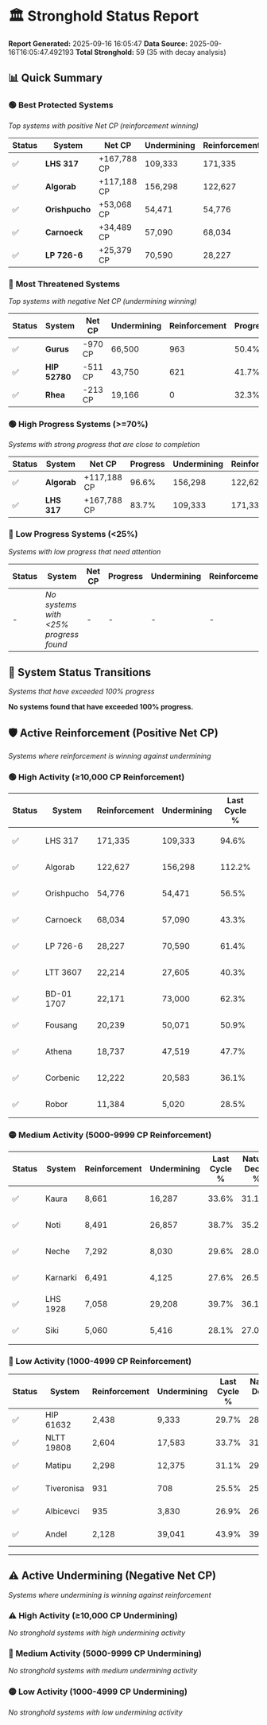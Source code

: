 # 🏛️ Stronghold Status Report

**Report Generated:** 2025-09-16 16:05:47
**Data Source:** 2025-09-16T16:05:47.492193
**Total Stronghold:** 59 (35 with decay analysis)

## 📊 Quick Summary

### 🟢 **Best Protected Systems**
*Top systems with positive Net CP (reinforcement winning)*

| Status | System | Net CP | Undermining | Reinforcement | Progress |
|--------|--------|--------|-------------|---------------|----------|
| ✅ | **LHS 317** | +167,788 CP | 109,333 | 171,335 | 83.7% |
| ✅ | **Algorab** | +117,188 CP | 156,298 | 122,627 | 96.6% |
| ✅ | **Orishpucho** | +53,068 CP | 54,471 | 54,776 | 51.1% |
| ✅ | **Carnoeck** | +34,489 CP | 57,090 | 68,034 | 37.6% |
| ✅ | **LP 726-6** | +25,379 CP | 70,590 | 28,227 | 54.3% |

### 🔴 **Most Threatened Systems**
*Top systems with negative Net CP (undermining winning)*

| Status | System | Net CP | Undermining | Reinforcement | Progress |
|--------|--------|--------|-------------|---------------|----------|
| ✅ | **Gurus** | -970 CP | 66,500 | 963 | 50.4% |
| ✅ | **HIP 52780** | -511 CP | 43,750 | 621 | 41.7% |
| ✅ | **Rhea** | -213 CP | 19,166 | 0 | 32.3% |

### 🟢 **High Progress Systems (>=70%)**
*Systems with strong progress that are close to completion*

| Status | System | Net CP | Progress | Undermining | Reinforcement |
|--------|--------|--------|----------|-------------|---------------|
| ✅ | **Algorab** | +117,188 CP | 96.6% | 156,298 | 122,627 |
| ✅ | **LHS 317** | +167,788 CP | 83.7% | 109,333 | 171,335 |

### 🔴 **Low Progress Systems (<25%)**
*Systems with low progress that need attention*

| Status | System | Net CP | Progress | Undermining | Reinforcement |
|--------|--------|--------|----------|-------------|---------------|
| - | *No systems with <25% progress found* | - | - | - | - |
## 🔄 System Status Transitions
*Systems that have exceeded 100% progress*

**No systems found that have exceeded 100% progress.**

## 🛡️ Active Reinforcement (Positive Net CP)
*Systems where reinforcement is winning against undermining*

### 🟢 High Activity (≥10,000 CP Reinforcement)

| Status | System | Reinforcement | Undermining | Last Cycle % | Natural Decay % | Current Progress % | Current CP | Net CP | Activity |
|--------|--------|---------------|-------------|--------------|-----------------|-------------------|------------|--------|----------|
| ✅ | LHS 317 | 171,335 | 109,333 | 94.6% | 66.92% | 83.7% | 837,000 | +167,788 | 🟢 High Reinforcement |
| ✅ | Algorab | 122,627 | 156,298 | 112.2% | 84.88% | 96.6% | 966,000 | +117,188 | 🟢 High Reinforcement |
| ✅ | Orishpucho | 54,776 | 54,471 | 56.5% | 45.79% | 51.1% | 511,000 | +53,068 | 🟢 High Reinforcement |
| ✅ | Carnoeck | 68,034 | 57,090 | 43.3% | 34.15% | 37.6% | 376,000 | +34,489 | 🟢 High Reinforcement |
| ✅ | LP 726-6 | 28,227 | 70,590 | 61.4% | 51.76% | 54.3% | 542,999 | +25,379 | 🟢 High Reinforcement |
| ✅ | LTT 3607 | 22,214 | 27,605 | 40.3% | 35.38% | 37.5% | 375,000 | +21,231 | 🟢 High Reinforcement |
| ✅ | BD-01 1707 | 22,171 | 73,000 | 62.3% | 53.00% | 55.0% | 550,000 | +20,016 | 🟢 High Reinforcement |
| ✅ | Fousang | 20,239 | 50,071 | 50.9% | 44.05% | 45.9% | 458,999 | +18,544 | 🟢 High Reinforcement |
| ✅ | Athena | 18,737 | 47,519 | 47.7% | 41.56% | 42.9% | 429,000 | +13,365 | 🟢 High Reinforcement |
| ✅ | Corbenic | 12,222 | 20,583 | 36.1% | 32.82% | 34.0% | 340,000 | +11,835 | 🟢 High Reinforcement |
| ✅ | Robor | 11,384 | 5,020 | 28.5% | 26.84% | 28.0% | 280,000 | +11,569 | 🟢 High Reinforcement |

### 🟡 Medium Activity (5000-9999 CP Reinforcement)

| Status | System | Reinforcement | Undermining | Last Cycle % | Natural Decay % | Current Progress % | Current CP | Net CP | Activity |
|--------|--------|---------------|-------------|--------------|-----------------|-------------------|------------|--------|----------|
| ✅ | Kaura | 8,661 | 16,287 | 33.6% | 31.16% | 32.0% | 320,000 | +8,410 | 🟡 Medium Reinforcement |
| ✅ | Noti | 8,491 | 26,857 | 38.7% | 35.22% | 36.0% | 360,000 | +7,849 | 🟡 Medium Reinforcement |
| ✅ | Neche | 7,292 | 8,030 | 29.6% | 28.05% | 28.8% | 288,000 | +7,496 | 🟡 Medium Reinforcement |
| ✅ | Karnarki | 6,491 | 4,125 | 27.6% | 26.52% | 27.2% | 272,000 | +6,768 | 🟡 Medium Reinforcement |
| ✅ | LHS 1928 | 7,058 | 29,208 | 39.7% | 36.16% | 36.8% | 368,000 | +6,429 | 🟡 Medium Reinforcement |
| ✅ | Siki | 5,060 | 5,416 | 28.1% | 27.06% | 27.6% | 276,000 | +5,394 | 🟡 Medium Reinforcement |

### 🔴 Low Activity (1000-4999 CP Reinforcement)

| Status | System | Reinforcement | Undermining | Last Cycle % | Natural Decay % | Current Progress % | Current CP | Net CP | Activity |
|--------|--------|---------------|-------------|--------------|-----------------|-------------------|------------|--------|----------|
| ✅ | HIP 61632 | 2,438 | 9,333 | 29.7% | 28.54% | 28.8% | 288,000 | +2,575 | 🔵 Low Reinforcement |
| ✅ | NLTT 19808 | 2,604 | 17,583 | 33.7% | 31.67% | 31.9% | 319,000 | +2,332 | 🔵 Low Reinforcement |
| ✅ | Matipu | 2,298 | 12,375 | 31.1% | 29.68% | 29.9% | 299,000 | +2,238 | 🔵 Low Reinforcement |
| ✅ | Tiveronisa | 931 | 708 | 25.5% | 25.26% | 25.4% | 254,000 | +1,444 | 🔵 Low Reinforcement |
| ✅ | Albicevci | 935 | 3,830 | 26.9% | 26.38% | 26.5% | 265,000 | +1,158 | 🔵 Low Reinforcement |
| ✅ | Andel | 2,128 | 39,041 | 43.9% | 39.90% | 40.0% | 400,000 | +1,048 | 🔵 Low Reinforcement |


---

## ⚠️ Active Undermining (Negative Net CP)
*Systems where undermining is winning against reinforcement*

### ⚠️ High Activity (≥10,000 CP Undermining)

*No stronghold systems with high undermining activity*

### 🔶 Medium Activity (5000-9999 CP Undermining)

*No stronghold systems with medium undermining activity*

### 🟡 Low Activity (1000-4999 CP Undermining)

*No stronghold systems with low undermining activity*
